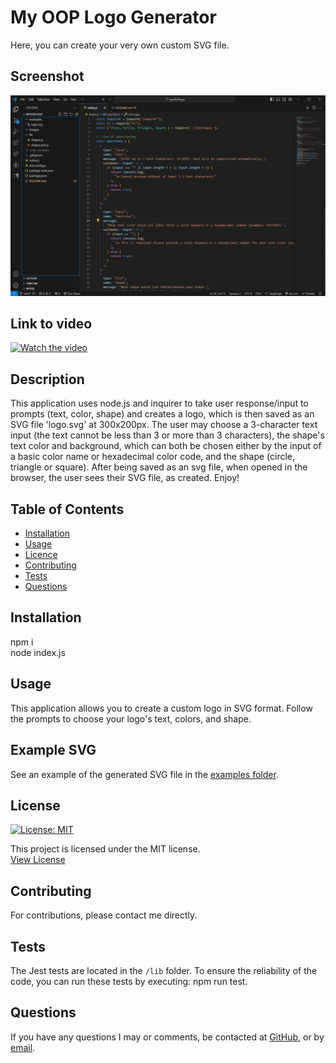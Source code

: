 # My OOP Logo Generator
  Here, you can create your very own custom SVG file.
  
  ## Screenshot
  ![Screenshot](/images/OOP%20SNIP.PNG)

  ## Link to video
  [![Watch the video](https://youtu.be/bDy5vKpaask)](https://youtu.be/bDy5vKpaask)


  ## Description
  This application uses node.js and inquirer to take user response/input to prompts (text, color, shape) and creates a logo, which is then saved as an SVG file 'logo.svg' at 300x200px. The user may choose a 3-character text input (the text cannot be less than 3 or more than 3 characters), the shape's text color and background, which can both be chosen either by the input of a basic color name or hexadecimal color code, and the shape (circle, triangle or square). After being saved as an svg file, when opened in the browser, the user sees their SVG file, as created. Enjoy!
  
  ## Table of Contents
  - [Installation](#installation)
  - [Usage](#usage)
  - [Licence](#license)
  - [Contributing](#contributing)
  - [Tests](#tests)
  - [Questions](#questions)
  
  ## Installation
  npm i  
  node index.js
  
  ## Usage
  This application allows you to create a custom logo in SVG format. Follow the prompts to choose your logo's text, colors, and shape.

  ## Example SVG
  See an example of the generated SVG file in the [examples folder](./examples/).
  
  ## License
  [![License: MIT](https://img.shields.io/badge/License-MIT-yellow.svg)](https://opensource.org/licenses/MIT)<br>

  This project is licensed under the MIT license.  
 [View License](https://opensource.org/licenses/MIT)

  ## Contributing
  For contributions, please contact me directly.

  ## Tests
 The Jest tests are located in the `/lib` folder. To ensure the reliability of the code, you can run these tests by executing:  npm run test.


  ## Questions
  If you have any questions I may or comments, be contacted at [GitHub](cdepalma32), or by [email](crystaldepalma@yahoo.com).